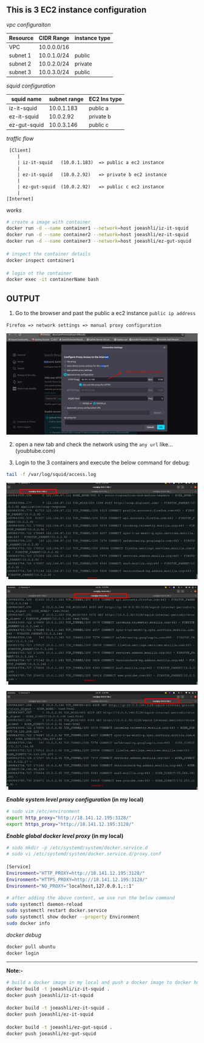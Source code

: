 This is 3 EC2 instance configuration
----------------------------------
_vpc configuraiton_

| Resource | CIDR Range  |instance type|
|----------|-------------|-------------|
| VPC      | 10.0.0.0/16 |             |
| subnet 1 | 10.0.1.0/24 |  public     |
| subnet 2 | 10.0.2.0/24 |  private    |
| subnet 3 | 10.0.3.0/24 |  public     |

_squid configuration_

| squid name   | subnet range | EC2 Ins type   |
| ------------ | ------------ | --------- |
| iz-it-squid  | 10.0.1.183   | public a  |
| ez-it-squid  | 10.0.2.92    | private b |
| ez-gut-squid | 10.0.3.146   | public c  |

_traffic flow_

     [Client]
        |
        | iz-it-squid   (10.0.1.183)  => public a ec2 instance
        |
        | ez-it-squid   (10.0.2.92)   => private b ec2 instance
        |
        | ez-gut-squid  (10.0.2.92)   => public c ec2 instance
        |
    [Internet]

_works_

```bash
# create a image with container
docker run -d --name container1 --network=host joeashli/iz-it-squid
docker run -d --name container2 --network=host joeashli/ez-it-squid
docker run -d --name container3 --network=host joeashli/ez-gut-squid

# inspect the container details
docker inspect container1

# login ot the container 
docker exec -it containerName bash

```

OUTPUT
--------

1. Go to the browser and past the public a ec2 instance `public ip address` 

`Firefox => network settings => manual proxy configuration`

![Alt text](image.png)

2. open a new tab and check the network using the `any url` like...(youbtube.com)

3. Login to the 3 containers and execute the below command for debug:

```bash
tail -f /var/log/squid/access.log
```
![Alt text](image-1.png)

![Alt text](image-2.png)

![Alt text](image-3.png)


**_Enable system level proxy configuration_ (in my local)**

```sh
# sudo vim /etc/environment
export http_proxy="http://18.141.12.195:3128/"
export https_proxy="http://18.141.12.195:3128/" 
```

**_Enable global docker level proxy_ (in my local)** 
```sh
# sudo mkdir -p /etc/systemd/system/docker.service.d
# sudo vi /etc/systemd/system/docker.service.d/proxy.conf

[Service]
Environment="HTTP_PROXY=http://18.141.12.195:3128/"
Environment="HTTPS_PROXY=http://18.141.12.195:3128/"
Environment="NO_PROXY="localhost,127.0.0.1,::1"
```
```sh
# after adding the above content, we use run the below command
sudo systemctl daemon-reload
sudo systemctl restart docker.service
sudo systemctl show docker --property Environment
sudo docker info
```
_docker debug_
```sh
docker pull ubuntu
docker login
```
---
**Note:-**
```sh
# build a docker image in my local and push a docker image to docker hub
docker build -t joeashli/iz-it-squid .
docker push joeashli/iz-it-squid

docker build -t joeashli/ez-it-squid .
docker push joeashli/ez-it-squid

docker build -t joeashli/ez-gut-squid .
docker push joeashli/ez-gut-squid
```

